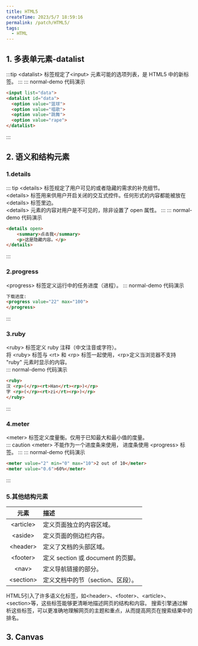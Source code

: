 ```yaml
---
title: HTML5
createTime: 2023/5/7 18:59:16
permalink: /patch/HTML5/
tags:
  - HTML
---
```


## 1. 多表单元素-datalist
:::tip
\<datalist> 标签规定了\<input> 元素可能的选项列表，是 HTML5 中的新标签。
:::
::: normal-demo 代码演示
```html
<input list="data">
<datalist id="data">
  <option value="篮球">
  <option value="唱歌">
  <option value="跳舞">
  <option value="rape">
</datalist>
```
:::
## 2. 语义和结构元素
### 1.details
::: tip
\<details> 标签规定了用户可见的或者隐藏的需求的补充细节。  
\<details> 标签用来供用户开启关闭的交互式控件。任何形式的内容都能被放在\<details> 标签里边。  
\<details> 元素的内容对用户是不可见的，除非设置了 open 属性。
:::
::: normal-demo 代码演示  
```html
<details open>
    <summary>点击我</summary>
    <p>这是隐藏内容。</p>
</details>
```
:::
### 2.progress
\<progress> 标签定义运行中的任务进度（进程）。
::: normal-demo 代码演示  
```html
下载进度:
<progress value="22" max="100">
</progress>
```
:::
### 3.ruby
\<ruby> 标签定义 ruby 注释（中文注音或字符）。  
将 \<ruby> 标签与 \<rt> 和 \<rp> 标签一起使用，\<rp>定义当浏览器不支持 "ruby" 元素时显示的内容。  
::: normal-demo 代码演示  
```html
<ruby>
汉 <rp>(</rp><rt>Han</rt><rp>)</rp>
字 <rp>(</rp><rt>zi</rt><rp>)</rp>
</ruby>
```
:::
### 4.meter
\<meter> 标签定义度量衡。仅用于已知最大和最小值的度量。  
::: caution
\<meter> 不能作为一个进度条来使用， 进度条使用 \<progress> 标签。
:::
::: normal-demo 代码演示  
```html
<meter value="2" min="0" max="10">2 out of 10</meter>
<meter value="0.6">60%</meter>  
```
:::  

### 5.其他结构元素
|     元素     | 描述                     |
|:----------:|:-----------------------|
| \<article> | 定义页面独立的内容区域。           |
|  \<aside>  | 定义页面的侧边栏内容。            |
| \<header>  | 定义了文档的头部区域。            |
| \<footer> | 定义 section 或 document 的页脚。 |
| \<nav> | 定义导航链接的部分。             |
| \<section> | 定义文档中的节（section、区段）。   |

HTML5引入了许多语义化标签，如\<header>、\<footer>、\<article>、\<section>等，这些标签能够更清晰地描述网页的结构和内容。
搜索引擎通过解析这些标签，可以更准确地理解网页的主题和重点，从而提高网页在搜索结果中的排名。

## 3. Canvas
